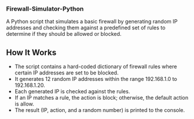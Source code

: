 ### Firewall-Simulator-Python

A Python script that simulates a basic firewall by generating random IP addresses and checking them against a predefined set of rules to determine if they should be allowed or blocked.

## How It Works

- The script contains a hard-coded dictionary of firewall rules where certain IP addresses are set to be blocked.
- It generates 12 random IP addresses within the range 192.168.1.0 to 192.168.1.20.
- Each generated IP is checked against the rules.
- If an IP matches a rule, the action is block; otherwise, the default action is allow.
- The result (IP, action, and a random number) is printed to the console.
